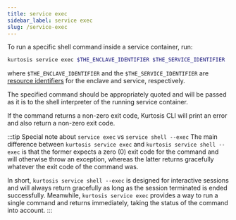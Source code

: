 ```yaml
---
title: service exec
sidebar_label: service exec
slug: /service-exec
---
```


To run a specific shell command inside a service container, run:

```bash
kurtosis service exec $THE_ENCLAVE_IDENTIFIER $THE_SERVICE_IDENTIFIER 'COMMAND'
```

where `$THE_ENCLAVE_IDENTIFIER` and the `$THE_SERVICE_IDENTIFIER` are [resource identifiers](../concepts-reference/resource-identifier.md) for the enclave and service, respectively.

The specified command should be appropriately quoted and will be passed as it is to the shell interpreter of the running service container.

If the command returns a non-zero exit code, Kurtosis CLI will print an error and also return a non-zero exit code.

:::tip Special note about `service exec` vs `service shell --exec`
The main difference between `kurtosis service exec` and `kurtosis service shell --exec` is that the former expects a zero (0) exit code for the command and will otherwise throw an exception, whereas the latter returns gracefully whatever the exit code of the command was.

In short, `kurtosis service shell --exec` is designed for interactive sessions and will always return gracefully as long as the session terminated is ended successfully. Meanwhile, `kurtosis service exec` provides a way to run a single command and returns immediately, taking the status of the command into account.
:::
